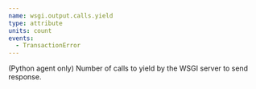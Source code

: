 ```yaml
---
name: wsgi.output.calls.yield
type: attribute
units: count
events:
  - TransactionError
---
```


(Python agent only) Number of calls to yield by the WSGI server to send response.